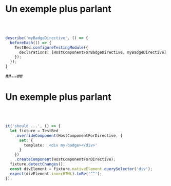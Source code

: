 <!-- .slide: class="with-code inconsolata" -->
# Un exemple plus parlant
<br><br>

```typescript
describe('myBadgeDirective', () => {
  beforeEach(() => {
    TestBed.configureTestingModule({
      declarations: [HostComponentForBadgeDirective, myBadgeDirective]
    });
  });
}
```
<!-- .element: class="big-code" -->

##==##

<!-- .slide: class="with-code inconsolata" -->
# Un exemple plus parlant
<br><br>

```typescript
it('should ...', () => {
  let fixture = TestBed
    .overrideComponent(HostComponentForDirective, {
      set: {
        template: '<div my-badge></div>'
      }
    })
    .createComponent(HostComponentForDirective);
  fixture.detectChanges();
  const divElement = fixture.nativeElement.querySelector('div');
  expect(divElement.innerHTML).toBe('^^'); 
});
```
<!-- .element: class="big-code" -->
